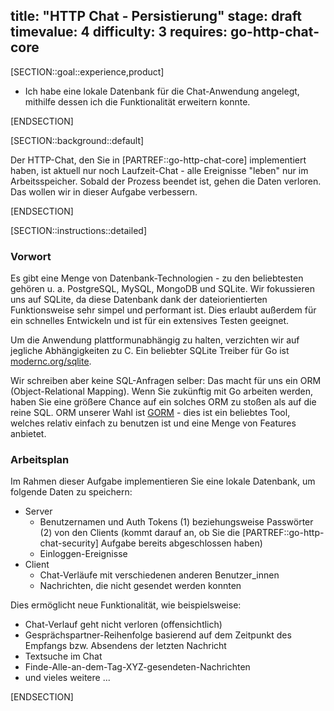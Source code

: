 title: "HTTP Chat - Persistierung"
stage: draft
timevalue: 4
difficulty: 3
requires: go-http-chat-core
---

[SECTION::goal::experience,product]

- Ich habe eine lokale Datenbank für die Chat-Anwendung angelegt, mithilfe dessen ich die Funktionalität erweitern 
konnte.

[ENDSECTION]

[SECTION::background::default]

Der HTTP-Chat, den Sie in [PARTREF::go-http-chat-core] implementiert haben, ist aktuell nur noch Laufzeit-Chat - alle Ereignisse
"leben" nur im Arbeitsspeicher. Sobald der Prozess beendet ist, gehen die Daten verloren. Das wollen wir in dieser 
Aufgabe verbessern.

[ENDSECTION]

[SECTION::instructions::detailed]

### Vorwort

Es gibt eine Menge von Datenbank-Technologien - zu den beliebtesten gehören u. a. PostgreSQL, MySQL, MongoDB und SQLite.
Wir fokussieren uns auf SQLite, da diese Datenbank dank der dateiorientierten Funktionsweise sehr simpel und performant 
ist. Dies erlaubt außerdem für ein schnelles Entwickeln und ist für ein extensives Testen geeignet.

Um die Anwendung plattformunabhängig zu halten, verzichten wir auf jegliche Abhängigkeiten zu C. Ein beliebter SQLite
Treiber für Go ist [modernc.org/sqlite](https://pkg.go.dev/modernc.org/sqlite?utm_source=godoc).

Wir schreiben aber keine SQL-Anfragen selber: Das macht für uns ein ORM (Object-Relational Mapping). Wenn Sie 
zukünftig mit Go arbeiten werden, haben Sie eine größere Chance auf ein solches ORM zu stoßen als auf die reine SQL.
ORM unserer Wahl ist [GORM](https://gorm.io/) - dies ist ein beliebtes Tool, welches relativ einfach zu benutzen ist 
und eine Menge von Features anbietet. 

### Arbeitsplan

Im Rahmen dieser Aufgabe implementieren Sie eine lokale Datenbank, um folgende Daten zu speichern:

- Server
    * Benutzernamen und Auth Tokens (1) beziehungsweise Passwörter (2) von den Clients (kommt darauf an, ob Sie die 
[PARTREF::go-http-chat-security] Aufgabe bereits abgeschlossen haben)
    * Einloggen-Ereignisse
- Client
    * Chat-Verläufe mit verschiedenen anderen Benutzer_innen
    * Nachrichten, die nicht gesendet werden konnten

Dies ermöglicht neue Funktionalität, wie beispielsweise:
- Chat-Verlauf geht nicht verloren (offensichtlich)
- Gesprächspartner-Reihenfolge basierend auf dem Zeitpunkt des Empfangs bzw. Absendens der letzten Nachricht
- Textsuche im Chat
- Finde-Alle-an-dem-Tag-XYZ-gesendeten-Nachrichten
- und vieles weitere ...

[ENDSECTION]
